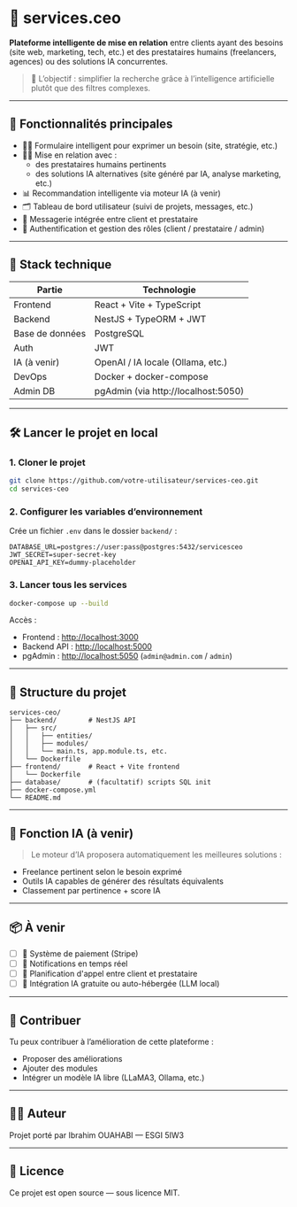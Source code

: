 # 💼 services.ceo

**Plateforme intelligente de mise en relation** entre clients ayant des besoins (site web, marketing, tech, etc.) et des prestataires humains (freelancers, agences) ou des solutions IA concurrentes.  
> 🔎 L’objectif : simplifier la recherche grâce à l’intelligence artificielle plutôt que des filtres complexes.

---

## 🚀 Fonctionnalités principales

- 🧑‍💼 Formulaire intelligent pour exprimer un besoin (site, stratégie, etc.)
- 👨‍💻 Mise en relation avec :
  - des prestataires humains pertinents
  - des solutions IA alternatives (site généré par IA, analyse marketing, etc.)
- 📊 Recommandation intelligente via moteur IA (à venir)
- 🗂 Tableau de bord utilisateur (suivi de projets, messages, etc.)
- 💬 Messagerie intégrée entre client et prestataire
- 🔐 Authentification et gestion des rôles (client / prestataire / admin)

---

## 🧱 Stack technique

| Partie     | Technologie           |
|------------|------------------------|
| Frontend   | React + Vite + TypeScript |
| Backend    | NestJS + TypeORM + JWT |
| Base de données | PostgreSQL        |
| Auth       | JWT                   |
| IA (à venir) | OpenAI / IA locale (Ollama, etc.) |
| DevOps     | Docker + docker-compose |
| Admin DB   | pgAdmin (via http://localhost:5050) |

---

## 🛠️ Lancer le projet en local

### 1. Cloner le projet

```bash
git clone https://github.com/votre-utilisateur/services-ceo.git
cd services-ceo
````

### 2. Configurer les variables d’environnement

Crée un fichier `.env` dans le dossier `backend/` :

```env
DATABASE_URL=postgres://user:pass@postgres:5432/servicesceo
JWT_SECRET=super-secret-key
OPENAI_API_KEY=dummy-placeholder
```

### 3. Lancer tous les services

```bash
docker-compose up --build
```

Accès :

* Frontend : [http://localhost:3000](http://localhost:3000)
* Backend API : [http://localhost:5000](http://localhost:5000)
* pgAdmin : [http://localhost:5050](http://localhost:5050) (`admin@admin.com` / `admin`)

---

## 🧪 Structure du projet

```
services-ceo/
├── backend/        # NestJS API
│   ├── src/
│   │   ├── entities/
│   │   ├── modules/
│   │   └── main.ts, app.module.ts, etc.
│   └── Dockerfile
├── frontend/       # React + Vite frontend
│   └── Dockerfile
├── database/       # (facultatif) scripts SQL init
├── docker-compose.yml
└── README.md
```

---

## 🧠 Fonction IA (à venir)

> Le moteur d’IA proposera automatiquement les meilleures solutions :

* Freelance pertinent selon le besoin exprimé
* Outils IA capables de générer des résultats équivalents
* Classement par pertinence + score IA

---

## 📦 À venir

* [ ] 🔄 Système de paiement (Stripe)
* [ ] 🔔 Notifications en temps réel
* [ ] 📅 Planification d'appel entre client et prestataire
* [ ] 🤖 Intégration IA gratuite ou auto-hébergée (LLM local)

---

## 🤝 Contribuer

Tu peux contribuer à l’amélioration de cette plateforme :

* Proposer des améliorations
* Ajouter des modules
* Intégrer un modèle IA libre (LLaMA3, Ollama, etc.)

---

## 🧑‍💻 Auteur

Projet porté par Ibrahim OUAHABI — ESGI 5IW3 

---

## 📝 Licence

Ce projet est open source — sous licence MIT.
